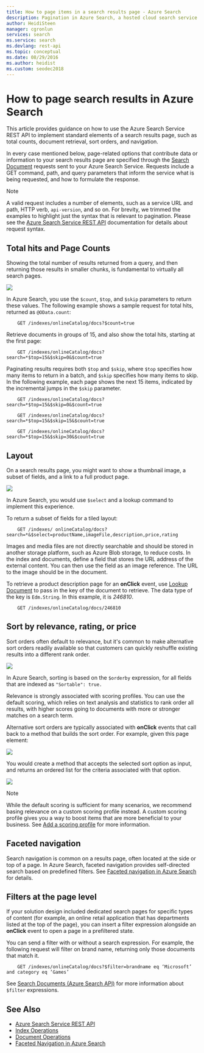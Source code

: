 ```yaml
---
title: How to page items in a search results page - Azure Search
description: Pagination in Azure Search, a hosted cloud search service on Microsoft Azure.
author: HeidiSteen
manager: cgronlun
services: search
ms.service: search
ms.devlang: rest-api
ms.topic: conceptual
ms.date: 08/29/2016
ms.author: heidist
ms.custom: seodec2018
---
```

# How to page search results in Azure Search
This article provides guidance on how to use the Azure Search Service REST API to implement standard elements of a search results page, such as total counts, document retrieval, sort orders, and navigation.

In every case mentioned below, page-related options that contribute data or information to your search results page are specified through the [Search Document](https://docs.microsoft.com/rest/api/searchservice/Search-Documents) requests sent to your Azure Search Service. Requests include a GET command, path, and query parameters that inform the service what is being requested, and how to formulate the response.

> [!NOTE]
> A valid request includes a number of elements, such as a service URL and path, HTTP verb, `api-version`, and so on. For brevity, we trimmed the examples to highlight just the syntax that is relevant to pagination. Please see the [Azure Search Service REST API](https://docs.microsoft.com/rest/api/searchservice) documentation for details about request syntax.
> 
> 

## Total hits and Page Counts
Showing the total number of results returned from a query, and then returning those results in smaller chunks, is fundamental to virtually all search pages.

![][1]

In Azure Search, you use the `$count`, `$top`, and `$skip` parameters to return these values. The following example shows a sample request for total hits, returned as `@OData.count`:

        GET /indexes/onlineCatalog/docs?$count=true

Retrieve documents in groups of 15, and also show the total hits, starting at the first page:

        GET /indexes/onlineCatalog/docs?search=*$top=15&$skip=0&$count=true

Paginating results requires both `$top` and `$skip`, where `$top` specifies how many items to return in a batch, and `$skip` specifies how many items to skip. In the following example, each page shows the next 15 items, indicated by the incremental jumps in the `$skip` parameter.

        GET /indexes/onlineCatalog/docs?search=*$top=15&$skip=0&$count=true

        GET /indexes/onlineCatalog/docs?search=*$top=15&$skip=15&$count=true

        GET /indexes/onlineCatalog/docs?search=*$top=15&$skip=30&$count=true

## Layout
On a search results page, you might want to show a thumbnail image, a subset of fields, and a link to a full product page.

 ![][2]

In Azure Search, you would use `$select` and a lookup command to implement this experience.

To return a subset of fields for a tiled layout:

        GET /indexes/ onlineCatalog/docs?search=*&$select=productName,imageFile,description,price,rating 

Images and media files are not directly searchable and should be stored in another storage platform, such as Azure Blob storage, to reduce costs. In the index and documents, define a field that stores the URL address of the external content. You can then use the field as an image reference. The URL to the image should be in the document.

To retrieve a product description page for an **onClick** event, use [Lookup Document](https://docs.microsoft.com/rest/api/searchservice/Lookup-Document) to pass in the key of the document to retrieve. The data type of the key is `Edm.String`. In this example, it is *246810*. 

        GET /indexes/onlineCatalog/docs/246810

## Sort by relevance, rating, or price
Sort orders often default to relevance, but it's common to make alternative sort orders readily available so that customers can quickly reshuffle existing results into a different rank order.

 ![][3]

In Azure Search, sorting is based on the `$orderby` expression, for all fields that are indexed as `"Sortable": true.`

Relevance is strongly associated with scoring profiles. You can use the default scoring, which relies on text analysis and statistics to rank order all results, with higher scores going to documents with more or stronger matches on a search term.

Alternative sort orders are typically associated with **onClick** events that call back to a method that builds the sort order. For example, given this page element:

 ![][4]

You would create a method that accepts the selected sort option as input, and returns an ordered list for the criteria associated with that option.

 ![][5]

> [!NOTE]
> While the default scoring is sufficient for many scenarios, we recommend basing relevance on a custom scoring profile instead. A custom scoring profile gives you a way to boost items that are more beneficial to your business. See [Add a scoring profile](https://docs.microsoft.com/rest/api/searchservice/Add-scoring-profiles-to-a-search-index) for more information. 
> 
> 

## Faceted navigation
Search navigation is common on a results page, often located at the side or top of a page. In Azure Search, faceted navigation provides self-directed search based on predefined filters. See [Faceted navigation in Azure Search](search-faceted-navigation.md) for details.

## Filters at the page level
If your solution design included dedicated search pages for specific types of content (for example, an online retail application that has departments listed at the top of the page), you can insert a filter expression alongside an **onClick** event to open a page in a prefiltered state. 

You can send a filter with or without a search expression. For example, the following request will filter on brand name, returning only those documents that match it.

        GET /indexes/onlineCatalog/docs?$filter=brandname eq ‘Microsoft’ and category eq ‘Games’

See [Search Documents (Azure Search API)](https://docs.microsoft.com/rest/api/searchservice/Search-Documents) for more information about `$filter` expressions.

## See Also
* [Azure Search Service REST API](https://docs.microsoft.com/rest/api/searchservice)
* [Index Operations](https://docs.microsoft.com/rest/api/searchservice/Index-operations)
* [Document Operations](https://docs.microsoft.com/rest/api/searchservice/Document-operations)
* [Faceted Navigation in Azure Search](search-faceted-navigation.md)

<!--Image references-->
[1]: ./media/search-pagination-page-layout/Pages-1-Viewing1ofNResults.PNG
[2]: ./media/search-pagination-page-layout/Pages-2-Tiled.PNG
[3]: ./media/search-pagination-page-layout/Pages-3-SortBy.png
[4]: ./media/search-pagination-page-layout/Pages-4-SortbyRelevance.png
[5]: ./media/search-pagination-page-layout/Pages-5-BuildSort.png 

